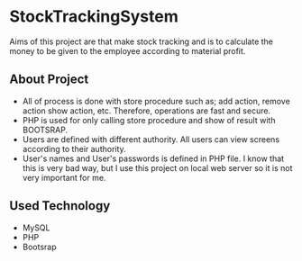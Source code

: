 # StockTrackingSystem

Aims of this project are that make stock tracking and is to calculate the money to be given to the employee according to material profit.

## About Project
- All of process is done with store procedure such as; add action, remove action show action, etc. Therefore, operations are fast and secure.
- PHP is used for only calling store procedure and show of result with BOOTSRAP.
- Users are defined with different authority. All users can view screens according to their authority.
- User's names and User's passwords is defined in PHP file. I know that this is very bad way, but I use this project on local web server so it is not very important for me.

## Used Technology
- MySQL
- PHP 
- Bootsrap
